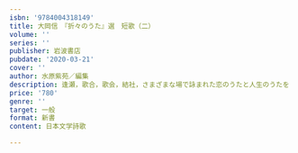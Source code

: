 ```yaml
---
isbn: '9784004318149'
title: 大岡信　『折々のうた』選　短歌（二）
volume: ''
series: ''
publisher: 岩波書店
pubdate: '2020-03-21'
cover: ''
author: 水原紫苑／編集
description: 逢瀬，歌合，歌会，結社，さまざまな場で詠まれた恋のうたと人生のうたを『折々のうた』から精選する．
price: '780'
genre: ''
target: 一般
format: 新書
content: 日本文学詩歌

---
```


